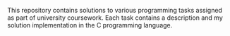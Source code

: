 This repository contains solutions to various programming tasks assigned as part of university coursework.
Each task contains a description and my solution implementation in the C programming language.
